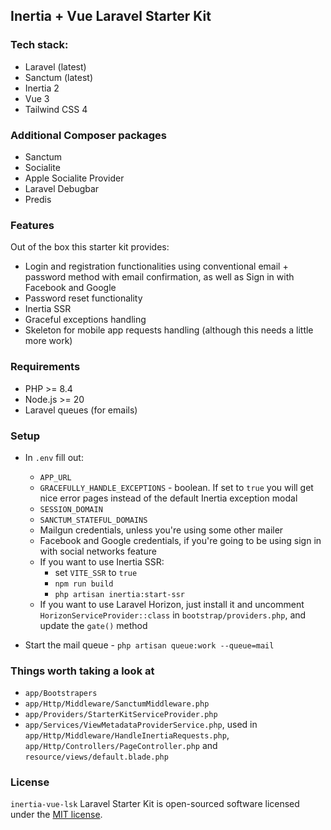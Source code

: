 ## Inertia + Vue Laravel Starter Kit

### Tech stack: 
- Laravel (latest)
- Sanctum (latest)
- Inertia 2
- Vue 3
- Tailwind CSS 4

### Additional Composer packages
- Sanctum
- Socialite
- Apple Socialite Provider
- Laravel Debugbar
- Predis

### Features
Out of the box this starter kit provides:
- Login and registration functionalities using conventional email + password method with email confirmation, as well as Sign in with Facebook and Google
- Password reset functionality
- Inertia SSR
- Graceful exceptions handling
- Skeleton for mobile app requests handling (although this needs a little more work)

### Requirements
- PHP >= 8.4
- Node.js >= 20  
- Laravel queues (for emails)

### Setup
- In `.env` fill out:
    - `APP_URL`
    - `GRACEFULLY_HANDLE_EXCEPTIONS` - boolean. If set to `true` you will get nice error pages instead of the default Inertia exception modal
    - `SESSION_DOMAIN`
    - `SANCTUM_STATEFUL_DOMAINS`
    - Mailgun credentials, unless you're using some other mailer
    - Facebook and Google credentials, if you're going to be using sign in with social networks feature
    - If you want to use Inertia SSR: 
        - set `VITE_SSR` to `true`
        - `npm run build`
        - `php artisan inertia:start-ssr`
    - If you want to use Laravel Horizon, just install it and uncomment `HorizonServiceProvider::class` in `bootstrap/providers.php`, and update the `gate()` method

- Start the mail queue - `php artisan queue:work --queue=mail`

### Things worth taking a look at
- `app/Bootstrapers`
- `app/Http/Middleware/SanctumMiddleware.php`
- `app/Providers/StarterKitServiceProvider.php`
- `app/Services/ViewMetadataProviderService.php`, used in `app/Http/Middleware/HandleInertiaRequests.php`, `app/Http/Controllers/PageController.php` and `resource/views/default.blade.php`

### License

`inertia-vue-lsk` Laravel Starter Kit is open-sourced software licensed under the [MIT license](LICENSE.md).


